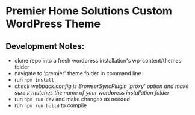 # Premier Home Solutions Custom WordPress Theme

## Development Notes:

* clone repo into a fresh wordpress installation's wp-content/themes folder
* navigate to 'premier' theme folder in command line
* run `npm install`
* *check webpack.config.js BrowserSyncPlugin 'proxy' option and make sure it matches the name of your wordpress installation folder*
* run `npm run dev` and make changes as needed
* run `npm run build` to compile
